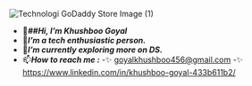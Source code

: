  ![Technologi GoDaddy Store Image (1)](https://user-images.githubusercontent.com/71003622/137615539-b09ab0d1-f5aa-48ce-9e56-4e23bff9c3a6.png)
                           
- 👋***##Hi, I’m Khushboo Goyal***
- 👀***I’m a tech enthusiastic person.***
- 🌱***I’m currently exploring more on DS.***
- 📫***How to reach me :*** 
        -✨ goyalkhushboo456@gmail.com
        -✨ https://www.linkedin.com/in/khushboo-goyal-433b611b2/
        
 
  


<!---
goyal870/goyal870 is a ✨ special ✨ repository because its `README.md` (this file) appears on your GitHub profile.
You can click the Preview link to take a look at your changes.
--->
